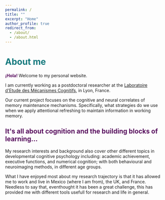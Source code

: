 ```yaml
---
permalink: /
title: ""
excerpt: "Home"
author_profile: true
redirect_from: 
  - /about/
  - /about.html
---
```


# <b style="color: #15797d"> About me </b> 

<b style="color: #580d5e">¡Hola! </b>  Welcome to my personal website. 

I am currently working as a postdoctoral researcher at the [Laboratoire d'Etude des Mécanismes Cognitifs](https://emc.univ-lyon2.fr/), in Lyon, France. 

Our current project focuses on the cognitive and neural correlates of memory maintenance mechanisms. Specifically, what strategies do we use when we apply attentional refreshing to maintain information in working memory.

## <b style="color:#580d5e">It's all about cognition and the building blocks of learning...</b> 

My research interests and background also cover other different topics in developmental cognitive psychology including: academic achievement, executive functions, and numerical cognition; with both behavioural and neuroimaging methods, in different age groups. 


What I have enjoyed most about my research trajectory is that it has allowed me to work and live in Mexico (where I am from), the UK, and France. Needless to say that, eventhought it has been a great challenge, this has provided me with different tools usefull for research and life in general.
